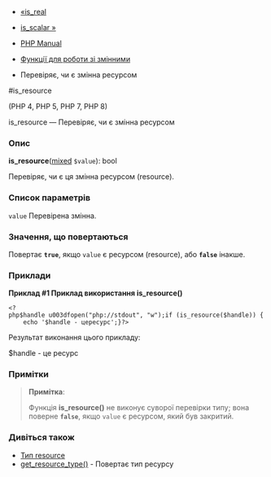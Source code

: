 - [«is_real](function.is-real.md)
- [is_scalar »](function.is-scalar.md)

- [PHP Manual](index.md)
- [Функції для роботи зі змінними](ref.var.md)
- Перевіряє, чи є змінна ресурсом

#is_resource

(PHP 4, PHP 5, PHP 7, PHP 8)

is_resource — Перевіряє, чи є змінна ресурсом

### Опис

**is_resource**([mixed](language.types.declarations.md#language.types.declarations.mixed)
`$value`): bool

Перевіряє, чи є ця змінна ресурсом (resource).

### Список параметрів

`value`
Перевірена змінна.

### Значення, що повертаються

Повертає **`true`**, якщо `value` є ресурсом (resource), або
**`false`** інакше.

### Приклади

**Приклад #1 Приклад використання **is_resource()****

` <?php$handle u003dfopen("php://stdout", "w");if (is_resource($handle)) {    echo '$handle - цересурс';}?> `

Результат виконання цього прикладу:

$handle - це ресурс

### Примітки

> **Примітка**:
>
> Функція **is_resource()** не виконує суворої перевірки типу; вона
> поверне **`false`**, якщо `value` є ресурсом, який був
> закритий.

### Дивіться також

- [Тип resource](language.types.resource.md)
- [get_resource_type()](function.get-resource-type.md) - Повертає
тип ресурсу
